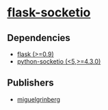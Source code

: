 # [flask-socketio](https://pypi.org/project/flask-socketio)

## Dependencies
- [flask (>=0.9)](packages/f/flask.md)
- [python-socketio (<5,>=4.3.0)](packages/p/python-socketio.md)



## Publishers
- [miguelgrinberg](https://pypi.org/user/miguelgrinberg)

